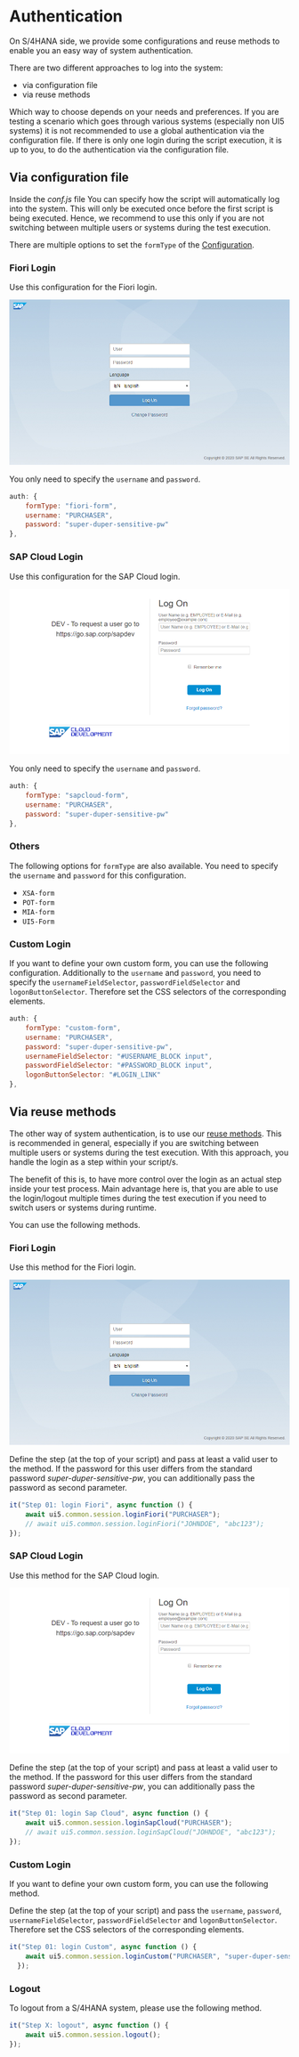# Authentication

On S/4HANA side, we provide some configurations and reuse methods to enable you an easy way of system authentication.

There are two different approaches to log into the system:
- via configuration file
- via reuse methods

Which way to choose depends on your needs and preferences. If you are testing a scenario which goes through various systems (especially non UI5 systems) it is not recommended to use a global authentication via the configuration file. If there is only one login during the script execution, it is up to you, to do the authentication via the configuration file.

## Via configuration file
Inside the *conf.js* file You can specify how the script will automatically log into the system. This will only be executed once before the first script is being executed. Hence, we recommend to use this only if you are not switching between multiple users or systems during the test execution.

There are multiple options to set the ```formType``` of the [Configuration](./configuration.md).

### Fiori Login
Use this configuration for the Fiori login.

![fiori-form](../sources/images/fiori_form.PNG)

You only need to specify the ```username``` and ```password```.

```javascript
auth: {
    formType: "fiori-form",
    username: "PURCHASER",
    password: "super-duper-sensitive-pw"
},
```

### SAP Cloud Login
Use this configuration for the SAP Cloud login.

![sapcloud-form](../sources/images/sapCloud_form.PNG)

You only need to specify the ```username``` and ```password```.

```javascript
auth: {
    formType: "sapcloud-form",
    username: "PURCHASER",
    password: "super-duper-sensitive-pw"
},
```

### Others
The following options for ```formType``` are also available. You need to specify the ```username``` and ```password``` for this configuration.
- ```XSA-form```
- ```POT-form```
- ```MIA-form```
- ```UI5-Form```

### Custom Login
If you want to define your own custom form, you can use the following configuration.
Additionally to the ```username``` and ```password```, you need to specify the ```usernameFieldSelector```, ```passwordFieldSelector``` and ```logonButtonSelector```. Therefore set the CSS selectors of the corresponding elements.

```javascript
auth: {
    formType: "custom-form",
    username: "PURCHASER",
    password: "super-duper-sensitive-pw",
    usernameFieldSelector: "#USERNAME_BLOCK input",
    passwordFieldSelector: "#PASSWORD_BLOCK input",
    logonButtonSelector: "#LOGIN_LINK"
},
```

## Via reuse methods
The other way of system authentication, is to use our [reuse methods](https://github.tools.sap/sProcurement/wdio-qmate-service/blob/main/documentation/doc.md#ui5.common.session). 
This is recommended in general, especially if you are switching between multiple users or systems during the test execution. 
With this approach, you handle the login as a step within your script/s. 

The benefit of this is, to have more control over the login as an actual step inside your test process. 
Main advantage here is, that you are able to use the login/logout multiple times during the test execution if you need to switch users or systems during runtime.

You can use the following methods.

### Fiori Login
Use this method for the Fiori login.

![fiori-form](../sources/images/fiori_form.PNG)

Define the step (at the top of your script) and pass at least a valid user to the method. 
If the password for this user differs from the standard password *super-duper-sensitive-pw*, you can additionally pass the password as second parameter.

```javascript
it("Step 01: login Fiori", async function () {
    await ui5.common.session.loginFiori("PURCHASER");
    // await ui5.common.session.loginFiori("JOHNDOE", "abc123");
});
```

### SAP Cloud Login
Use this method for the SAP Cloud login.

![sapcloud-form](../sources/images/sapCloud_form.PNG)

Define the step (at the top of your script) and pass at least a valid user to the method. 
If the password for this user differs from the standard password *super-duper-sensitive-pw*, you can additionally pass the password as second parameter.

```javascript
it("Step 01: login Sap Cloud", async function () {
    await ui5.common.session.loginSapCloud("PURCHASER");
    // await ui5.common.session.loginSapCloud("JOHNDOE", "abc123");
});
```

### Custom Login
If you want to define your own custom form, you can use the following method.

Define the step (at the top of your script) and pass the ```username```, ```password```, ```usernameFieldSelector```, ```passwordFieldSelector``` 
and ```logonButtonSelector```. Therefore set the CSS selectors of the corresponding elements.

```javascript
it("Step 01: login Custom", async function () {
    await ui5.common.session.loginCustom("PURCHASER", "super-duper-sensitive-pw", "#USERNAME_BLOCK input", "#PASSWORD_BLOCK input", "#LOGIN_LINK");
  });
```

### Logout
To logout from a S/4HANA system, please use the following method.
```javascript
it("Step X: logout", async function () {
    await ui5.common.session.logout();
});
```


